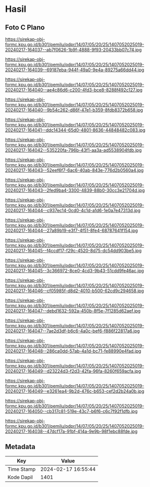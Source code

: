 # Hasil

## Foto C Plano

https://sirekap-obj-formc.kpu.go.id/b301/pemilu/pdpr/14/07/05/20/25/1407052025019-20240217-164037--ab7f0626-1b9f-4888-9f93-20433bb07c74.jpg

https://sirekap-obj-formc.kpu.go.id/b301/pemilu/pdpr/14/07/05/20/25/1407052025019-20240217-164039--69187eba-944f-49a0-9e4a-89275a66dd44.jpg

https://sirekap-obj-formc.kpu.go.id/b301/pemilu/pdpr/14/07/05/20/25/1407052025019-20240217-164040--ae4c86d6-c200-4fd3-bce8-8288f492c127.jpg

https://sirekap-obj-formc.kpu.go.id/b301/pemilu/pdpr/14/07/05/20/25/1407052025019-20240217-164040--9b54c262-d86f-47e1-b359-8fdb8372b658.jpg

https://sirekap-obj-formc.kpu.go.id/b301/pemilu/pdpr/14/07/05/20/25/1407052025019-20240217-164041--ddc14344-65d0-4801-8636-44848482c083.jpg

https://sirekap-obj-formc.kpu.go.id/b301/pemilu/pdpr/14/07/05/20/25/1407052025019-20240217-164042--535220fa-796b-43f1-aa3a-ad5538904fdb.jpg

https://sirekap-obj-formc.kpu.go.id/b301/pemilu/pdpr/14/07/05/20/25/1407052025019-20240217-164043--52eef6f7-6ac6-40ab-843e-776d2b0560a4.jpg

https://sirekap-obj-formc.kpu.go.id/b301/pemilu/pdpr/14/07/05/20/25/1407052025019-20240217-164043--2fed9ba4-3300-4839-88b0-30cc3e21704d.jpg

https://sirekap-obj-formc.kpu.go.id/b301/pemilu/pdpr/14/07/05/20/25/1407052025019-20240217-164044--c937ec14-0cd0-4c1d-a1d6-1e0a7e47313d.jpg

https://sirekap-obj-formc.kpu.go.id/b301/pemilu/pdpr/14/07/05/20/25/1407052025019-20240217-164044--27a89b19-e3f7-4f51-8fe4-68787641f154.jpg

https://sirekap-obj-formc.kpu.go.id/b301/pemilu/pdpr/14/07/05/20/25/1407052025019-20240217-164045--f4ccdf17-f29c-4520-8d75-dc54dd903be5.jpg

https://sirekap-obj-formc.kpu.go.id/b301/pemilu/pdpr/14/07/05/20/25/1407052025019-20240217-164045--3c366972-8ce0-4cd3-9b43-51cdd9fe46ac.jpg

https://sirekap-obj-formc.kpu.go.id/b301/pemilu/pdpr/14/07/05/20/25/1407052025019-20240217-164046--cf05985f-d8d2-4010-b500-62cd9c294658.jpg

https://sirekap-obj-formc.kpu.go.id/b301/pemilu/pdpr/14/07/05/20/25/1407052025019-20240217-164047--debd1632-592a-450b-8f5e-7f1285d62aef.jpg

https://sirekap-obj-formc.kpu.go.id/b301/pemilu/pdpr/14/07/05/20/25/1407052025019-20240217-164047--7ae2d3df-b6c6-4a0c-bef6-f886f22817a6.jpg

https://sirekap-obj-formc.kpu.go.id/b301/pemilu/pdpr/14/07/05/20/25/1407052025019-20240217-164048--286ca0dd-57ab-4a1d-bc71-fe88990e4fad.jpg

https://sirekap-obj-formc.kpu.go.id/b301/pemilu/pdpr/14/07/05/20/25/1407052025019-20240217-164049--d23224d3-f2d3-42fa-96fa-8260f659acfa.jpg

https://sirekap-obj-formc.kpu.go.id/b301/pemilu/pdpr/14/07/05/20/25/1407052025019-20240217-164049--e3261ea4-9b2d-476c-b653-cef2d2b24a0b.jpg

https://sirekap-obj-formc.kpu.go.id/b301/pemilu/pdpr/14/07/05/20/25/1407052025019-20240217-164050--cb317c81-519e-43c7-b6f6-c6c7f92f1dfb.jpg

https://sirekap-obj-formc.kpu.go.id/b301/pemilu/pdpr/14/07/05/20/25/1407052025019-20240217-164038--47dcf17a-91bf-414a-9e9b-98f1ebc88fde.jpg


## Metadata

| Key        | Value               |
| ---------- | ------------------- |
| Time Stamp | 2024-02-17 16:55:44 |
| Kode Dapil | 1401                |



